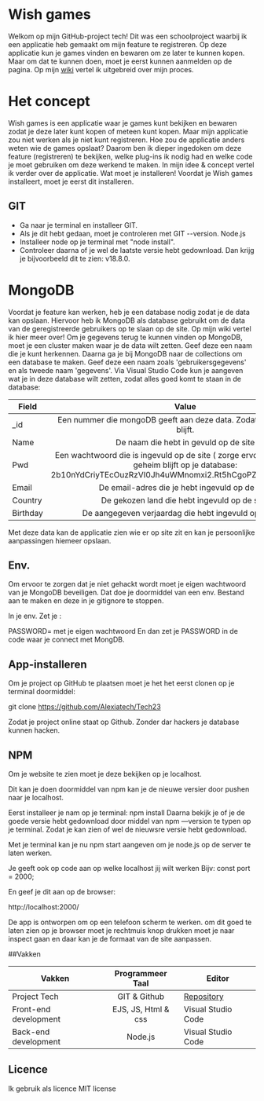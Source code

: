 # Wish games

Welkom op mijn GitHub-project tech! Dit was een schoolproject waarbij ik een applicatie heb gemaakt om mijn feature te registreren. Op deze applicatie kun je games vinden en bewaren om ze later te kunnen kopen. Maar om dat te kunnen doen, moet je eerst kunnen aanmelden op de pagina. Op mijn [wiki](https://github.com/Alexiatech/Tech23/wiki/Wiki)  vertel ik uitgebreid over mijn proces.
# Het concept
Wish games is een applicatie waar je games kunt bekijken en bewaren zodat je deze later kunt kopen of meteen kunt kopen. Maar mijn applicatie zou niet werken als je niet kunt registreren. Hoe zou de applicatie anders weten wie de games opslaat? Daarom ben ik dieper ingedoken om deze feature (registreren) te bekijken, welke plug-ins ik nodig had en welke code je moet gebruiken om deze werkend te maken. In mijn idee & concept vertel ik verder over de applicatie.
Wat moet je installeren!
Voordat je Wish games installeert, moet je eerst dit installeren.
## GIT
* Ga naar je terminal en installeer GIT.
* Als je dit hebt gedaan, moet je controleren met GIT --version.
Node.js
* Installeer node op je terminal met "node install".
* Controleer daarna of je wel de laatste versie hebt gedownload. Dan krijg je bijvoorbeeld dit te zien: v18.8.0.
# MongoDB
Voordat je feature kan werken, heb je een database nodig zodat je de data kan opslaan. Hiervoor heb ik MongoDB als database gebruikt om de data van de geregistreerde gebruikers op te slaan op de site. Op mijn wiki vertel ik hier meer over!
Om je gegevens terug te kunnen vinden op MongoDB, moet je een cluster maken waar je de data wilt zetten. Geef deze een naam die je kunt herkennen.
Daarna ga je bij MongoDB naar de collections om een database te maken. Geef deze een naam zoals 'gebruikersgegevens' en als tweede naam 'gegevens'.
Via Visual Studio Code kun je aangeven wat je in deze database wilt zetten, zodat alles goed komt te staan in de database:



 |Field |	Value |
 | ------------- |:-------------:| 
|_id |	 Een nummer die mongoDB geeft aan deze data. Zodat alle data uniek blijft. |
|Name |	De naam die hebt in gevuld op de site |
|Pwd	| Een wachtwoord die is ingevuld op de site ( zorge ervoor dat deze ook geheim blijft op je database: 2b$10$nYdCriyTEcOuzRzVI0Jh4uWMnomxi2.Rt5hCgoPZxmClZ3KQxlLYq) |
|Email |	De email-adres die je hebt ingevuld op de site. |
|Country |De gekozen land die hebt ingevuld op de site.|
|Birthday |	De aangegeven verjaardag die hebt ingevuld op de site.| 

Met deze data kan de applicatie zien wie er op site zit en kan je persoonlijke aanpassingen hiemeer opslaan. 

## Env. 

Om ervoor te zorgen dat je niet gehackt wordt moet je eigen wachtwoord van je MongoDB beveiligen. Dat doe je doormiddel van een env. Bestand aan te maken en deze in je gitignore te stoppen.

In je env. Zet je : 

PASSWORD= met je eigen wachtwoord 
En dan zet je PASSWORD in de code waar je connect met MongDB. 

## App-installeren 

Om je project op GitHub te plaatsen moet je het het eerst clonen op je terminal doormiddel: 

git clone https://github.com/Alexiatech/Tech23

Zodat je project online staat op Github. Zonder dar hackers je database kunnen hacken. 

## NPM 

Om je website te zien moet je deze bekijken op je localhost. 

Dit kan je doen doormiddel van npm kan je de nieuwe versier door pushen naar je localhost. 

Eerst installeer je nam op je terminal: npm install 
Daarna bekijk je of je de goede versie hebt gedownload door middel 
van npm —version te typen op je terminal. Zodat je kan zien of wel de nieuwsre versie hebt gedownload. 

Met je terminal kan je nu npm start aangeven om je node.js op de server te laten werken. 

Je geeft ook op code aan op welke localhost jij wilt werken 
Bijv: const port = 2000;

En geef je dit aan op de browser: 

http://localhost:2000/

De app is ontworpen om op een telefoon scherm te werken. om dit goed te laten zien op je browser moet je rechtmuis knop drukken moet je naar inspect gaan en daar kan je de formaat van de site aanpassen. 


##Vakken 

|Vakken |	Programmeer Taal	|Editor|
| ------------- |:-------------:| -------------|
|Project Tech |	GIT & Github |	 [Repository](https://github.com/Alexiatech/Tech23/wiki/Wiki)|
|Front-end  development |	EJS, JS, Html & css	|Visual Studio Code|
|Back-end development |	Node.js |	Visual Studio Code|

## Licence 
Ik gebruik als licence MIT license 
